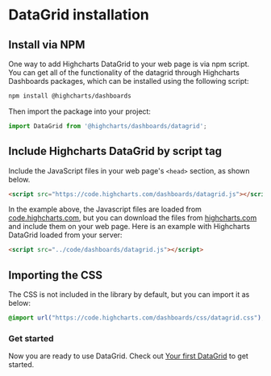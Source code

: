 # DataGrid installation

## Install via NPM
One way to add Highcharts DataGrid to your web page is via npm script.
You can get all of the functionality of the datagrid through Highcharts Dashboards packages, which can be installed using the following script:
```bash
npm install @highcharts/dashboards
```
Then import the package into your project:
``` js
import DataGrid from '@highcharts/dashboards/datagrid';
```

## Include Highcharts DataGrid by script tag
Include the JavaScript files in your web page's `<head>` section, as shown below.

```html
<script src="https://code.highcharts.com/dashboards/datagrid.js"></script>
 ```

In the example above, the Javascript files are loaded from [code.highcharts.com](https://code.highcharts.com), but you can download the files from [highcharts.com](https://www.highcharts.com/download/) and include them on your web page. Here is an example with Highcharts DataGrid loaded from your server:

```html
<script src="../code/dashboards/datagrid.js"></script>
```

## Importing the CSS
The CSS is not included in the library by default, but you can import it as below:
```css
@import url("https://code.highcharts.com/dashboards/css/datagrid.css");
```

### Get started
Now you are ready to use DataGrid. Check out [Your first DataGrid](your-first-datagrid) to get started.
